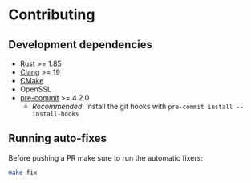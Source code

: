 # Contributing

## Development dependencies

- [Rust](https://www.rust-lang.org/tools/install) >= 1.85
- [Clang](https://clang.llvm.org/) >= 19
- [CMake](https://cmake.org/)
- OpenSSL
- [pre-commit](https://pre-commit.com/) >= 4.2.0
  - _Recommended_: Install the git hooks with `pre-commit install --install-hooks`

## Running auto-fixes

Before pushing a PR make sure to run the automatic fixers:

```bash
make fix
```
